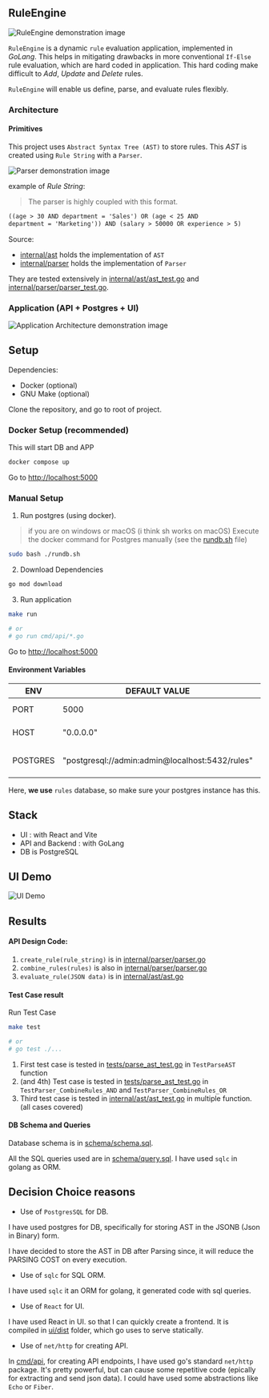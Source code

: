## RuleEngine

![RuleEngine demonstration image](https://i.imgur.com/nm7KkQ1.png)

`RuleEngine` is a dynamic `rule` evaluation application, implemented in _GoLang_. 
This helps in mitigating drawbacks in more conventional `If-Else` rule evaluation, which are hard coded in application.
This hard coding make difficult to _Add_, _Update_ and _Delete_ rules.

`RuleEngine` will enable us define, parse, and evaluate rules flexibly.

### Architecture

#### Primitives

This project uses `Abstract Syntax Tree (AST)` to store rules. This _AST_ is created using `Rule String` with a `Parser`.

![Parser demonstration image](https://i.imgur.com/UH7L7h2.png)

example of _Rule String_:

> The parser is highly coupled with this format.

```txt
((age > 30 AND department = 'Sales') OR (age < 25 AND
department = 'Marketing')) AND (salary > 50000 OR experience > 5)
```

Source:

- [internal/ast](internal/ast) holds the implementation of `AST`
- [internal/parser](internal/parser) holds the implementation of `Parser`

They are tested extensively in [internal/ast/ast_test.go](internal/ast/ast_test.go) and [internal/parser/parser_test.go](internal/parser/parser_test.go).

### Application (API + Postgres + UI)

![Application Architecture demonstration image](https://i.imgur.com/nh1lKvx.png)

## Setup

Dependencies:

- Docker (optional)
- GNU Make (optional)

Clone the repository, and go to root of project.

### Docker Setup (recommended)

This will start DB and APP 

```bash
docker compose up
```

Go to [http://localhost:5000](http://localhost:5000)

### Manual Setup

1. Run postgres (using docker). 

> if you are on windows or macOS (i think sh works on macOS)
> Execute the docker command for Postgres manually (see the [rundb.sh](rundb.sh) file)

```bash
sudo bash ./rundb.sh
```

2. Download Dependencies

```bash
go mod download
```

3. Run application
 
```bash
make run

# or 
# go run cmd/api/*.go
```

Go to [http://localhost:5000](http://localhost:5000)

#### Environment Variables

| ENV      | DEFAULT VALUE                                   | USE CASE                   |
|----------|-------------------------------------------------|----------------------------|
| PORT     | 5000                                            | application port           |
| HOST     | "0.0.0.0"                                       | application host           |
| POSTGRES | "postgresql://admin:admin@localhost:5432/rules" | postgres connection string |

Here, **we use** `rules` database, so make sure your postgres instance has this.

## Stack

- UI : with React and Vite
- API and Backend : with GoLang
- DB is PostgreSQL

## UI Demo

![UI Demo](https://i.imgur.com/gylOn7I.jpeg)

## Results

#### API Design Code:

1. `create_rule(rule_string)` is in [internal/parser/parser.go](internal/parser/parser.go)
2. `combine_rules(rules)` is also in [internal/parser/parser.go](internal/parser/parser.go)
3. `evaluate_rule(JSON data)` is in [internal/ast/ast.go](internal/ast/ast.go)

#### Test Case result

Run Test Case

```bash
make test

# or 
# go test ./...
```

1. First test case is tested in [tests/parse_ast_test.go](tests/parse_ast_test.go) in `TestParseAST` function
2. (and 4th) Test case is tested in [tests/parse_ast_test.go](tests/parse_ast_test.go) in `TestParser_CombineRules_AND` and `TestParser_CombineRules_OR`
3. Third test case is tested in [internal/ast/ast_test.go](internal/ast/ast_test.go) in multiple function. (all cases covered)

#### DB Schema and Queries

Database schema is in [schema/schema.sql](schema/schema.sql).

All the SQL queries used are in [schema/query.sql](schema/query.sql). I have used `sqlc` in golang as ORM.

## Decision Choice reasons

- Use of `PostgresSQL` for DB.

I have used postgres for DB, specifically for storing AST in the JSONB (Json in Binary) form.

I have decided to store the AST in DB after Parsing since, it will reduce the PARSING COST on every execution.


- Use of `sqlc` for SQL ORM.

I have used `sqlc` it an ORM for golang, it generated code with sql queries.

- Use of `React` for UI.

I have used React in UI. so that I can quickly create a frontend. It is compiled in [ui/dist](ui/dist) folder, which go
uses to serve statically.

- Use of `net/http` for creating API.

In [cmd/api](cmd/api), for creating API endpoints, I have used go's standard `net/http` package. It's pretty powerful, but
can cause some repetitive code (epically for extracting and send json data). I could have used some abstractions like `Echo` or `Fiber`. 

